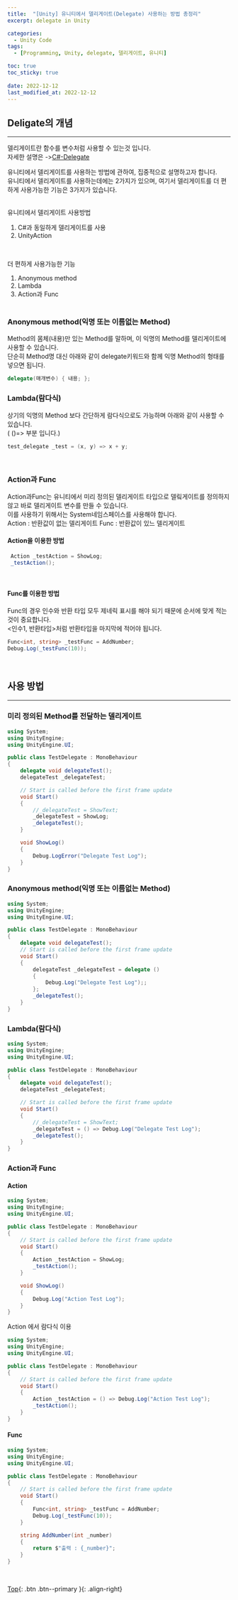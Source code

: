 ```yaml
---
title:  "[Unity] 유니티에서 델리게이트(Delegate) 사용하는 방법 총정리"
excerpt: delegate in Unity

categories:
  - Unity Code
tags:
  - [Programming, Unity, delegate, 델리게이트, 유니티]

toc: true
toc_sticky: true
 
date: 2022-12-12
last_modified_at: 2022-12-12
---
```


## Deligate의 개념
---
델리게이트란 함수를 변수처럼 사용할 수 있는것 입니다.<br>
자세한 설명은 ->[C#-Delegate](https://choiyoungchan.github.io/c%20sharp/deligate/)<br>

유니티에서 델리게이트를 사용하는 방법에 관하여, 집중적으로 설명하고자 합니다.<br>
유니티에서 델리게이트를 사용하는데에는 2가지가 있으며, 여기서 델리게이트를 더 편하게 사용가능한 기능은 3가지가 있습니다.<br><br>

유니티에서 델리게이트 사용방법
1. C#과 동일하게 델리게이트를 사용
2. UnityAction
<br>

더 편하게 사용가능한 기능
1. Anonymous method
2. Lambda
3. Action과 Func
<br><br>

### Anonymous method(익명 또는 이름없는 Method)
Method의 몸체(내용)만 있는 Method를 말하며, 이 익명의 Method를 델리게이트에 사용할 수 있습니다.<br>
단순히 Method명 대신 아래와 같이 delegate키워드와 함께 익명 Method의 형태를 넣으면 됩니다.<br>

```c#
delegate(매개변수) { 내용; };
```

### Lambda(람다식)
상기의 익명의 Method 보다 간단하게 람다식으로도 가능하며 아래와 같이 사용할 수 있습니다.<br>
( ()=> 부분 입니다.)<br>

```c#
test_delegate _test = (x, y) => x + y;
```
<br>

### Action과 Func
Action과Func는 유니티에서 미리 정의된 델리게이트 타입으로 델맄게이트를 정의하지 않고 바로 델리게이트 변수를 만들 수 있습니다.<br>
이를 사용하기 위해서는 System네임스페이스를 사용해야 합니다. 
<br>
Action : 반환값이 없는 델리게이트
Func : 반환값이 있느 델리게이트

#### Action을 이용한 방법
```c#
 Action _testAction = ShowLog;
 _testAction();
```
<br>

#### Func를 이용한 방법
Func의 경우 인수와 반환 타입 모두 제네릭 표시를 해야 되기 때문에 순서에 맞게 적는것이 중요합니다.<br>
<인수1, 반환타입>처럼 반환타입을 마지막에 적어야 됩니다.<br>

```c#
Func<int, string> _testFunc = AddNumber;
Debug.Log(_testFunc(10));
```


<br>

## 사용 방법
---

### 미리 정의된 Method를 전달하는 델리게이트

```c#
using System;
using UnityEngine;
using UnityEngine.UI;

public class TestDelegate : MonoBehaviour
{
    delegate void delegateTest();
    delegateTest _delegateTest;

    // Start is called before the first frame update
    void Start()
    {
        //_delegateTest = ShowText;
        _delegateTest = ShowLog;
        _delegateTest();
    }

    void ShowLog()
    {
        Debug.LogError("Delegate Test Log");
    }
}
```


### Anonymous method(익명 또는 이름없는 Method)

```c#
using System;
using UnityEngine;
using UnityEngine.UI;

public class TestDelegate : MonoBehaviour
{
    delegate void delegateTest();
    // Start is called before the first frame update
    void Start()
    {
        delegateTest _delegateTest = delegate ()
        {
            Debug.Log("Delegate Test Log");;
        };
        _delegateTest();
    }
}
```

### Lambda(람다식)

```c#
using System;
using UnityEngine;
using UnityEngine.UI;

public class TestDelegate : MonoBehaviour
{
    delegate void delegateTest();
    delegateTest _delegateTest;

    // Start is called before the first frame update
    void Start()
    {
        //_delegateTest = ShowText;
        _delegateTest = () => Debug.Log("Delegate Test Log");
        _delegateTest();
    }
}
```

### Action과 Func

#### Action

```c#
using System;
using UnityEngine;
using UnityEngine.UI;

public class TestDelegate : MonoBehaviour
{
    // Start is called before the first frame update
    void Start()
    {
        Action _testAction = ShowLog;
        _testAction();
    }

    void ShowLog()
    {
        Debug.Log("Action Test Log");
    }
}
```

Action 에서 람다식 이용

```c#
using System;
using UnityEngine;
using UnityEngine.UI;

public class TestDelegate : MonoBehaviour
{
    // Start is called before the first frame update
    void Start()
    {
        Action _testAction = () => Debug.Log("Action Test Log");
        _testAction();
    }
}
```



#### Func

```c#
using System;
using UnityEngine;
using UnityEngine.UI;

public class TestDelegate : MonoBehaviour
{
    // Start is called before the first frame update
    void Start()
    {
        Func<int, string> _testFunc = AddNumber;
        Debug.Log(_testFunc(10));
    }

    string AddNumber(int _number)
    {
        return $"출력 : {_number}";
    }
}
```

<br>


[Top](#){: .btn .btn--primary }{: .align-right}